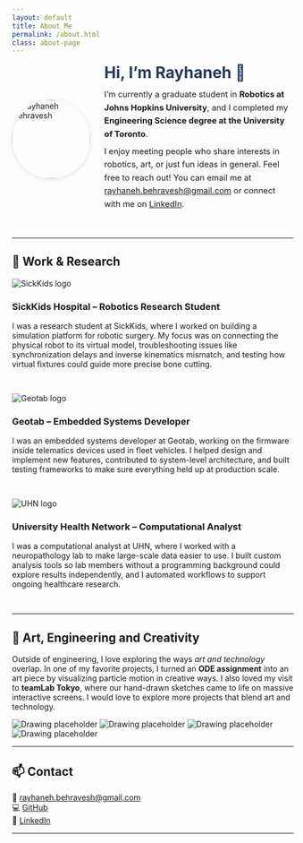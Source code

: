 ```yaml
---
layout: default
title: About Me
permalink: /about.html
class: about-page
---
```


<div class="about-header">
  <div class="intro">
    <img src="{{ site.baseurl }}/assets/img/rayhaneh_about.png" alt="Rayhaneh Behravesh" class="profile-pic">
    <div class="intro-text">
      <h1>Hi, I’m Rayhaneh 👋</h1>
      <p>
        I’m currently a graduate student in <strong>Robotics at Johns Hopkins University</strong>, 
        and I completed my <strong>Engineering Science degree at the University of Toronto</strong>. 
      </p>
      <p>
        I enjoy meeting people who share interests in robotics, art, or just fun ideas in general. 
        Feel free to reach out! You can email me at 
        <a href="mailto:rayhaneh.behravesh@gmail.com">rayhaneh.behravesh@gmail.com</a> or connect with me on 
        <a href="https://www.linkedin.com/in/r-behravesh">LinkedIn</a>.
      </p>
    </div>
  </div>
</div>

---

## 💼 Work & Research

<div class="experience">
  <img src="{{ site.baseurl }}/assets/img/sickkids_logo.png" alt="SickKids logo">
  <div>
    <h3>SickKids Hospital – Robotics Research Student</h3>
    <p>
      I was a research student at SickKids, where I worked on building a 
      simulation platform for robotic surgery. My focus was on connecting 
      the physical robot to its virtual model, troubleshooting issues like 
      synchronization delays and inverse kinematics mismatch, and testing 
      how virtual fixtures could guide more precise bone cutting.
    </p>
  </div>
</div>

<div class="experience">
  <img src="{{ site.baseurl }}/assets/img/geotab_logo.png" alt="Geotab logo">
  <div>
    <h3>Geotab – Embedded Systems Developer</h3>
    <p>
      I was an embedded systems developer at Geotab, working on the 
      firmware inside telematics devices used in fleet vehicles. I helped 
      design and implement new features, contributed to system-level 
      architecture, and built testing frameworks to make sure everything 
      held up at production scale.
    </p>
  </div>
</div>

<div class="experience">
  <img src="{{ site.baseurl }}/assets/img/pmcrt_logo.png" alt="UHN logo">
  <div>
    <h3>University Health Network – Computational Analyst</h3>
    <p>
      I was a computational analyst at UHN, where I worked with a 
      neuropathology lab to make large-scale data easier to use. I built 
      custom analysis tools so lab members without a programming 
      background could explore results independently, and I automated 
      workflows to support ongoing healthcare research.
    </p>
  </div>
</div>

---

## 🎨 Art, Engineering and Creativity


<p>
  Outside of engineering, I love exploring the ways <em>art and technology</em> overlap.  
  In one of my favorite projects, I turned an <strong>ODE assignment</strong> into an art piece by 
  visualizing particle motion in creative ways.  
  I also loved my visit to <strong>teamLab Tokyo</strong>, where our hand-drawn sketches came to life 
  on massive interactive screens. I would love to explore more projects that blend art and technology.
</p>

<div class="art-gallery">
  <img src="{{ site.baseurl }}/assets/img/ODE_annotated.png" alt="Drawing placeholder">
  <img src="{{ site.baseurl }}/assets/img/teamlab_drawing.png" alt="Drawing placeholder">
  <img src="{{ site.baseurl }}/assets/img/drawing_tazhib.png" alt="Drawing placeholder">
  <img src="{{ site.baseurl }}/assets/img/drawing_bird.png" alt="Drawing placeholder">
</div>

---

## 📫 Contact

<p>
📧 <a href="mailto:rayhaneh.behravesh@gmail.com">rayhaneh.behravesh@gmail.com</a><br>
💻 <a href="https://github.com/rayhanehb">GitHub</a><br>
💼 <a href="https://www.linkedin.com/in/r-behravesh">LinkedIn</a>
</p>

---

<style>
.about-page {
  max-width: 850px;
  margin: 40px auto;
  padding: 30px;
  background: #fff;
  border-radius: 12px;
  box-shadow: 0 2px 16px rgba(38,57,89,0.07);
  line-height: 1.6;
}

.about-header {
  margin-bottom: 40px;
}

.intro {
  display: flex;
  align-items: center;
  justify-content: center;
  gap: 25px;
  max-width: 750px;
  margin: 0 auto;
  text-align: left;
  flex-wrap: wrap; /* makes it responsive */
}

.profile-pic {
  width: 140px;
  height: 140px;
  border-radius: 50%;
  object-fit: cover;
  box-shadow: 0 2px 8px rgba(38,57,89,0.12);
  flex-shrink: 0;
}

.intro-text {
  flex: 1;
  min-width: 250px;
}

.intro-text h1 {
  margin-top: 0;
  margin-bottom: 0.4em;
  font-size: 2em;
  color: #263959;
}
.intro-text p {
  margin: 0.5em 0;
  font-size: 1.05em;
  line-height: 1.6;
}

.experience {
  display: flex;
  align-items: flex-start;
  margin-bottom: 30px;
  flex-wrap: wrap; /* stacks on*

/* Add or update these styles for your about page images */

/* .profile-pic {
  width: 120px;
  height: 120px;
  border-radius: 50%;
  object-fit: cover;
  box-shadow: 0 2px 8px rgba(38,57,89,0.12);
  flex-shrink: 0;
} */

.experience img {
  width: 60px;
  height: 60px;
  object-fit: contain;
  margin-right: 18px;
  border-radius: 8px;
  box-shadow: 0 1px 4px rgba(38,57,89,0.10);
}

.art-gallery {
  display: flex;
  flex-wrap: wrap;
  gap: 14px;
  justify-content: center;
  margin: 24px 0;
}

.art-gallery img {
  width: 110px;
  height: 110px;
  object-fit: cover;
  border-radius: 10px;
  box-shadow: 0 1px 6px rgba(38,57,89,0.10);
  background: #fafbfc;
}
